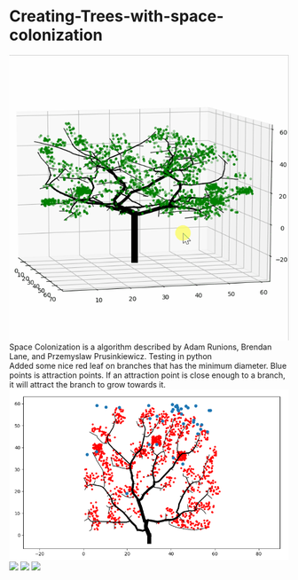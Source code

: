 # Creating-Trees-with-space-colonization
![](tree.gif)
Space Colonization is a algorithm described by Adam Runions, Brendan Lane, and Przemyslaw Prusinkiewicz.  Testing in python  
Added some nice red leaf on branches that has the minimum diameter. 
Blue points is attraction points. If an attraction point is close enough to a branch, it will attract the branch to grow towards it.
![](image.png)
![](Namnlös.png)
![](Namnlös2.png)
![](Namnlös4.png)
